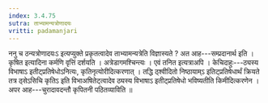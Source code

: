 ```yaml
---
index: 3.4.75
sutra: ताभ्यामन्यत्रोणादयः
vritti: padamanjari
---
```


 ननु च ठन्यत्रोणादयःऽ इत्यप्युक्ते प्रकृतत्वादेव ताभ्यामन्यत्रेति विज्ञास्यते ? अत आह---सम्प्रदानार्थ इति । कृषित इत्यादिना कर्मणि वृत्तिं दर्शयति । अत्रेडागमश्चिन्त्यः । एवं तनित इत्यत्राअपि । केचिदाहुः---ठ्यस्य विभाषाऽ इतीट्प्रतिषेधोऽनित्यः, कृतिनृत्योरीदित्करणात् । तद्धि ठ्श्वीदितो निष्ठायाम्ऽ इतिट्प्रतिषेधार्थं क्रियते तत्र ठ्सेऽसिचि कृतिऽ इति विभाअषितेट्त्वादेव ठ्यस्य विभाषाऽ इतीट्प्रतिषेधो भविष्यतीति किमीदित्करणेन । अपर आह---चुरादावदन्तौ कृपितनी पठितव्याविति ॥